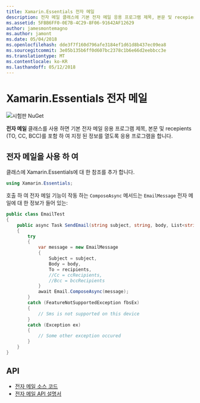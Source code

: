 ```yaml
---
title: Xamarin.Essentials 전자 메일
description: 전자 메일 클래스에 기본 전자 메일 응용 프로그램 제목, 본문 및 recepients (TO, CC, BCC)를 포함 하 여 지정 된 정보를 열도록 응용을 프로그램을 수 있습니다.
ms.assetid: 5FBB6FF0-0E7B-4C29-8F06-91642AF12629
author: jamesmontemagno
ms.author: jamont
ms.date: 05/04/2018
ms.openlocfilehash: dde3f7f160d796afe3184ef1d61d8b437ec09ea8
ms.sourcegitcommit: 3e05b135b6ff0d607bc2378c1b6e66d2eebbcc3e
ms.translationtype: MT
ms.contentlocale: ko-KR
ms.lasthandoff: 05/12/2018
---
```

# <a name="xamarinessentials-email"></a>Xamarin.Essentials 전자 메일

![시험판 NuGet](~/media/shared/pre-release.png)

**전자 메일** 클래스를 사용 하면 기본 전자 메일 응용 프로그램 제목, 본문 및 recepients (TO, CC, BCC)를 포함 하 여 지정 된 정보를 열도록 응용 프로그램을 합니다.

## <a name="using-email"></a>전자 메일을 사용 하 여

클래스에 Xamarin.Essentials에 대 한 참조를 추가 합니다.

```csharp
using Xamarin.Essentials;
```

호출 하 여 전자 메일 기능이 작동 하는 `ComposeAsync` 메서드는 `EmailMessage` 전자 메일에 대 한 정보가 들어 있는:

```csharp
public class EmailTest
{
    public async Task SendEmail(string subject, string, body, List<string> recipients)
    {
        try
        {
            var message = new EmailMessage
            {
                Subject = subject,
                Body = body,
                To = recipients,
                //Cc = ccRecipients,
                //Bcc = bccRecipients
            }
            await Email.ComposeAsync(message);
        }
        catch (FeatureNotSupportedException fbsEx)
        {
            // Sms is not supported on this device
        }
        catch (Exception ex)
        {
            // Some other exception occured
        }
    }
}
```

## <a name="api"></a>API

- [전자 메일 소스 코드](https://github.com/xamarin/Essentials/tree/master/Xamarin.Essentials/Email)
- [전자 메일 API 설명서](xref:Xamarin.Essentials.Email)
